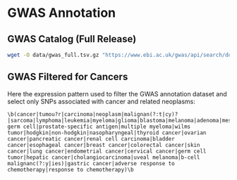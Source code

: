 # GWAS Annotation 
## GWAS Catalog (Full Release)
```bash
wget -O data/gwas_full.tsv.gz "https://www.ebi.ac.uk/gwas/api/search/downloads/full"
```
## GWAS Filtered for Cancers
Here the  expression pattern used to filter the GWAS annotation dataset and select only SNPs associated with cancer and related neoplasms:  
<pre-wrap  style="white-space: pre-wrap !importan; word-wrap: break-word">
```
\b(cancer|tumou?r|carcinoma|neoplasm|malignan(?:t|cy)?|sarcoma|lymphoma|leukemia|myeloma|glioma|blastoma|melanoma|adenoma|mesothelioma|meningioma|retinoblastoma|seminoma|chondrosarcoma|astrocytoma|hepatoma|teratoma|glioblastoma|neuroblastoma|myeloproliferative|testicular germ cell|prostate-specific antigen|multiple myeloma|wilms tumor|hodgkin|non-hodgkin|nasopharyngeal|thyroid cancer|ovarian cancer|pancreatic cancer|renal cell carcinoma|bladder cancer|esophageal cancer|breast cancer|colorectal cancer|skin cancer|lung cancer|endometrial cancer|cervical cancer|germ cell tumor|hepatic cancer|cholangiocarcinoma|uveal melanoma|b-cell malignanc(?:y|ies)|gastric cancer|adverse response to chemotherapy|response to chemotherapy)\b
```
</pre-wrap>

